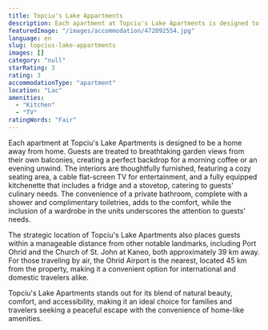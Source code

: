 ```yaml
---
title: Topciu's Lake Appartments
description: Each apartment at Topciu's Lake Apartments is designed to be a home away from home. Guests are treated to breathtaking garden views from their own balconies, cr
featuredImage: "/images/accommodation/472092554.jpg"
language: en
slug: topcius-lake-appartments
images: []
category: "null"
starRating: 3
rating: 3
accommodationType: "apartment"
location: "Lac"
amenities:
  - "Kitchen"
  - "TV"
ratingWords: "Fair"
---
```


Each apartment at Topciu's Lake Apartments is designed to be a home away from home. Guests are treated to breathtaking garden views from their own balconies, creating a perfect backdrop for a morning coffee or an evening unwind. The interiors are thoughtfully furnished, featuring a cozy seating area, a cable flat-screen TV for entertainment, and a fully equipped kitchenette that includes a fridge and a stovetop, catering to guests' culinary needs. The convenience of a private bathroom, complete with a shower and complimentary toiletries, adds to the comfort, while the inclusion of a wardrobe in the units underscores the attention to guests' needs.

The strategic location of Topciu's Lake Apartments also places guests within a manageable distance from other notable landmarks, including Port Ohrid and the Church of St. John at Kaneo, both approximately 39 km away. For those traveling by air, the Ohrid Airport is the nearest, located 45 km from the property, making it a convenient option for international and domestic travelers alike.

Topciu's Lake Apartments stands out for its blend of natural beauty, comfort, and accessibility, making it an ideal choice for families and travelers seeking a peaceful escape with the convenience of home-like amenities.

